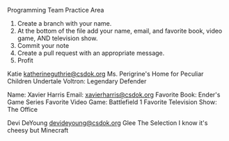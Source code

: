 Programming Team Practice Area

1. Create a branch with your name.
2. At the bottom of the file add your name, email, and favorite book, video game, AND television show.
3. Commit your note
4. Create a pull request with an appropriate message.
5. Profit

Katie
katherineguthrie@csdok.org
Ms. Perigrine's Home for Peculiar Children
Undertale
Voltron: Legendary Defender

Name: Xavier Harris
Email: xavierharris@csdok.org
Favorite Book: Ender's Game Series
Favorite Video Game: Battlefield 1
Favorite Television Show: The Office

Devi DeYoung
devideyoung@csdok.org
Glee
The Selection
I know it's cheesy but Minecraft
